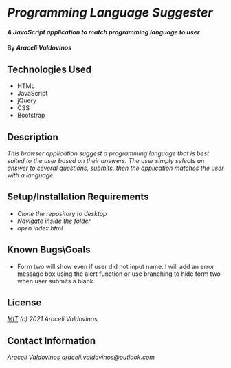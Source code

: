 # _Programming Language Suggester_

#### _A JavaScript application to match programming language to user_

#### By _Araceli Valdovinos_

## Technologies Used

* HTML
* JavaScript
* jQuery
* CSS
* Bootstrap



## Description

_This browser application suggest a programming language that is best suited to the user based on their answers. The user simply selects an answer to several questions, submits, then the application matches the user with a language._
 

## Setup/Installation Requirements

* _Clone the repository to desktop_
* _Navigate inside the folder_
* _open index.html_


## Known Bugs\Goals

* Form two will show even if user did not input name. I will add an error message box using the alert function or use branching to hide form two when user submits a blank.


## License

_[MIT](https://opensource.org/licenses/MIT) (c) 2021 Araceli Valdovinos_

## Contact Information

_Araceli Valdovinos araceli.valdovinos@outlook.com_